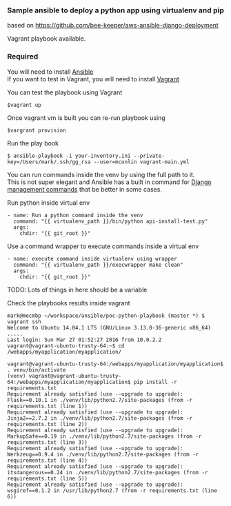 ### Sample ansible to deploy a python app using virtualenv and pip

based on https://github.com/bee-keeper/aws-ansible-django-deployment

Vagrant playbook available.

### Required
You will need to install [Ansible](http://docs.ansible.com/ansible/intro_installation.html)  
If you want to test in Vagrant, you will need to install [Vagrant](https://www.vagrantup.com/docs/installation/)  

You can test the playbook using Vagrant  
```
$vagrant up
```

Once vagrant vm is built you can re-run playbook using  
```
$vargrant provision
```

Run the play book
```
$ ansible-playbook -i your-inventory.ini --private-key=/Users/mark/.ssh/gg_rsa --user=mconlin vagrant-main.yml
```

You can run commands inside the venv by using the full path to it.  
This is not super elegant and Ansible has a built in command for [Django management commands](http://docs.ansible.com/ansible/django_manage_module.html) that be better in some cases.   

Run python inside virtual env
```
- name: Run a python command inside the venv
  command: "{{ virtualenv_path }}/bin/python api-install-test.py"
  args:
    chdir: "{{ git_root }}"
```

Use a command wrapper to execute commands inside a virtual env
```
- name: execute command inside virtualenv using wrapper
  command: "{{ virtualenv_path }}/execwrapper make clean"
  args:
    chdir: "{{ git_root }}"
```

TODO:
Lots of things in here should be a variable



Check the playbooks results inside vagrant
```
mark@mecmbp ~/workspace/ansible/poc-python-playbook (master *) $ vagrant ssh
Welcome to Ubuntu 14.04.1 LTS (GNU/Linux 3.13.0-36-generic x86_64)
.....
Last login: Sun Mar 27 01:52:27 2016 from 10.0.2.2
vagrant@vagrant-ubuntu-trusty-64:~$ cd /webapps/myapplication/myapplication/

vagrant@vagrant-ubuntu-trusty-64:/webapps/myapplication/myapplication$ . venv/bin/activate
(venv) vagrant@vagrant-ubuntu-trusty-64:/webapps/myapplication/myapplication$ pip install -r requirements.txt
Requirement already satisfied (use --upgrade to upgrade): Flask==0.10.1 in ./venv/lib/python2.7/site-packages (from -r requirements.txt (line 1))
Requirement already satisfied (use --upgrade to upgrade): Jinja2==2.7.2 in ./venv/lib/python2.7/site-packages (from -r requirements.txt (line 2))
Requirement already satisfied (use --upgrade to upgrade): MarkupSafe==0.19 in ./venv/lib/python2.7/site-packages (from -r requirements.txt (line 3))
Requirement already satisfied (use --upgrade to upgrade): Werkzeug==0.9.4 in ./venv/lib/python2.7/site-packages (from -r requirements.txt (line 4))
Requirement already satisfied (use --upgrade to upgrade): itsdangerous==0.24 in ./venv/lib/python2.7/site-packages (from -r requirements.txt (line 5))
Requirement already satisfied (use --upgrade to upgrade): wsgiref==0.1.2 in /usr/lib/python2.7 (from -r requirements.txt (line 6))
```
